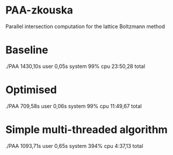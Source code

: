 # PAA-zkouska

Parallel intersection computation for the lattice Boltzmann method

# Baseline

./PAA  1430,10s user 0,05s system 99% cpu 23:50,28 total

# Optimised

./PAA  709,58s user 0,06s system 99% cpu 11:49,67 total

# Simple multi-threaded algorithm

./PAA  1093,71s user 0,65s system 394% cpu 4:37,13 total
